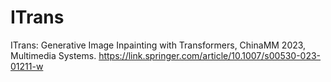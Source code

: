 # ITrans
ITrans: Generative Image Inpainting with Transformers, ChinaMM 2023, Multimedia Systems. https://link.springer.com/article/10.1007/s00530-023-01211-w


